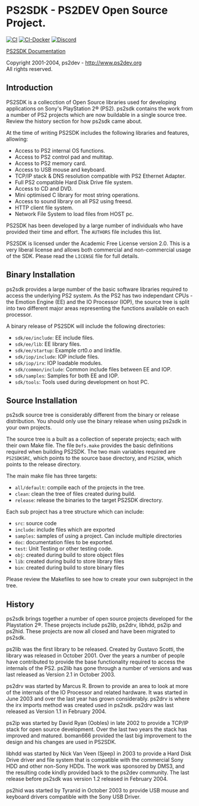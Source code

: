 # PS2SDK - PS2DEV Open Source Project.

[![CI](https://github.com/ps2dev/ps2sdk/workflows/CI/badge.svg)](https://github.com/ps2dev/ps2sdk/actions?query=workflow%3ACI)
[![CI-Docker](https://github.com/ps2dev/ps2sdk/workflows/CI-Docker/badge.svg)](https://github.com/ps2dev/ps2sdk/actions?query=workflow%3ACI-Docker)
[![Discord](https://img.shields.io/badge/discord-PS2--Scene-green?logo=discord)](https://discord.gg/7dCr6ThSN5)

[PS2SDK Documentation](https://ps2dev.github.io/ps2sdk/)

Copyright 2001-2004, ps2dev - http://www.ps2dev.org  
All rights reserved.

## Introduction

PS2SDK is a collecction of Open Source libraries used for developing applications on Sony's PlayStation 2® (PS2). ps2sdk contains the work from a number of PS2 projects which are now buildable in a single source tree. Review the history section for how ps2sdk came about.

At the time of writing PS2SDK includes the following libraries and features, allowing:

- Access to PS2 internal OS functions.
- Access to PS2 control pad and multitap.
- Access to PS2 memory card.
- Access to USB mouse and keyboard.
- TCP/IP stack & DNS resolution compatible with PS2 Ethernet Adapter.
- Full PS2 compatible Hard Disk Drive file system.
- Access to CD and DVD.
- Mini optimised C library for most string operations.
- Access to sound library on all PS2 using freesd.
- HTTP client file system.
- Network File System to load files from HOST pc.

PS2SDK has been developed by a large number of individuals who have provided their time and effort. The `AUTHORS` file includes this list.

PS2SDK is licensed under the Academic Free License version 2.0. This is a very liberal license and allows both commercial and non-commercial usage of the SDK. Please read the `LICENSE` file for full details.

## Binary Installation

ps2sdk provides a large number of the basic software libraries required to access the underlying PS2 system. As the PS2 has two independant CPUs - the Emotion Engine (EE) and the IO Processor (IOP), the source tree is split into two different major areas representing the functions available on each processor.

A binary release of PS2SDK will include the following directories:

* `sdk/ee/include`: EE include files.
* `sdk/ee/lib`: EE library files.
* `sdk/ee/startup`: Example crt0.o and linkfile.
* `sdk/iop/include`: IOP include files.
* `sdk/iop/irx`: IOP loadable modules.
* `sdk/common/include`: Common include files between EE and IOP.
* `sdk/samples`: Samples for both EE and IOP.
* `sdk/tools`: Tools used during development on host PC.

## Source Installation

ps2sdk source tree is considerably different from the binary or release distribution. You should only use the binary release when using ps2sdk in your own projects.

The source tree is a built as a collection of seperate projects; each with their own Make file. The file `Defs.make` provides the basic definitions required when building PS2SDK. The two main variables required are `PS2SDKSRC`, which points to the source base directory, and `PS2SDK`, which points to the release directory.

The main make file has three targets:

* `all/default`: compile each of the projects in the tree.
* `clean`: clean the tree of files created during build.
* `release`: release the binaries to the target PS2SDK directory.

Each sub project has a tree structure which can include:

* `src`: source code
* `include`: include files which are exported
* `samples`: samples of using a project. Can include multiple directories
* `doc`: documentation files to be exported.
* `test`: Unit Testing or other testing code.
* `obj`: created during build to store object files
* `lib`: created during build to store library files
* `bin`: created during build to store binary files

Please review the Makefiles to see how to create your own subproject in the tree.

## History

ps2sdk brings together a number of open source projects developed for the Playstation 2®. These projects include ps2lib, ps2drv, libhdd, ps2ip and ps2hid. These projects are now all closed and have been migrated to ps2sdk.

ps2lib was the first library to be released. Created by Gustavo Scotti, the library was released in October 2001. Over the years a number of people have contributed to provide the base functionality required to access the internals of the PS2. ps2lib has gone through a number of versions and was last released as Version 2.1 in October 2003.

ps2drv was started by Marcus R. Brown to provide an area to look at more of the internals of the IO Processor and related hardware. It was started in June 2003 and over the last year has grown considerably. ps2drv is where the irx imports method was created used in ps2sdk. ps2drv was last released as Version 1.1 in February 2004.

ps2ip was started by David Ryan (Oobles) in late 2002 to provide a TCP/IP stack for open source development. Over the last two years the stack has improved and matured. boman666 provided the last big improvement to the design and his changes are used in PS2SDK.

libhdd was started by Nick Van Veen (Sjeep) in 2003 to provide a Hard Disk Drive driver and file system that is compatible with the commercial Sony HDD and other non-Sony HDDs. The work was sponsored by DMS3, and the resulting code kindly provided back to the ps2dev community. The last release before ps2sdk was version 1.2 released in February 2004.

ps2hid was started by Tyranid in October 2003 to provide USB mouse and keyboard drivers compatible with the Sony USB Driver.

